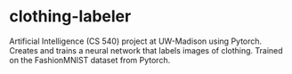 # clothing-labeler
Artificial Intelligence (CS 540) project at UW-Madison using Pytorch. Creates and trains a neural network that labels images of clothing. Trained on the FashionMNIST dataset from Pytorch.
